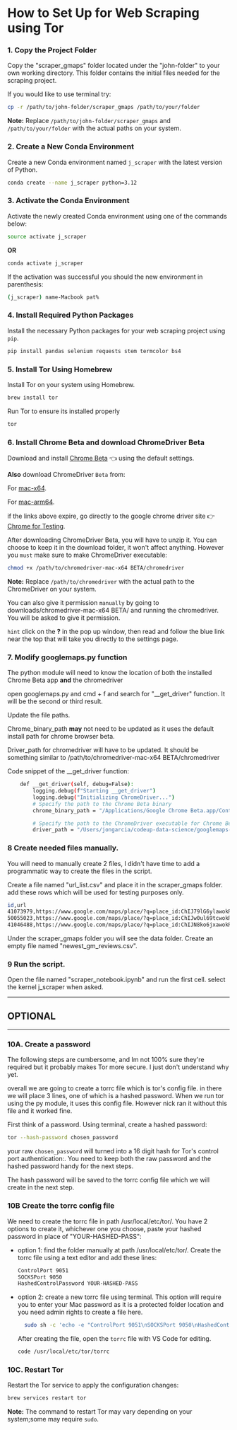 # How to Set Up for Web Scraping using Tor

### 1. Copy the Project Folder

Copy the "scraper_gmaps" folder located under the "john-folder" to your own working directory. This folder contains the initial files needed for the scraping project.

If you would like to use terminal try:

```sh
cp -r /path/to/john-folder/scraper_gmaps /path/to/your/folder
```

**Note:** Replace `/path/to/john-folder/scraper_gmaps` and `/path/to/your/folder` with the actual paths on your system.

### 2. Create a New Conda Environment

Create a new Conda environment named `j_scraper` with the latest version of Python.

```sh
conda create --name j_scraper python=3.12
```

### 3. Activate the Conda Environment

Activate the newly created Conda environment using one of the commands below:

```sh
source activate j_scraper
```
**OR**
```sh
conda activate j_scraper
```

If the activation was successful you should the new environment in parenthesis:
```sh
(j_scraper) name-Macbook pat%
```

### 4. Install Required Python Packages

Install the necessary Python packages for your web scraping project using `pip`.

```sh
pip install pandas selenium requests stem termcolor bs4
```

### 5. Install Tor Using Homebrew

Install Tor on your system using Homebrew.

```sh
brew install tor
```

Run Tor to ensure its installed properly

```sh
tor
```

### 6. Install Chrome Beta and download ChromeDriver Beta

Download and install [Chrome Beta](https://www.google.com/chrome/beta/) 👈 using the default settings.

**Also** download ChromeDriver `Beta` from:

For  [mac-x64](https://edgedl.me.gvt1.com/edgedl/chrome/chrome-for-testing/120.0.6099.5/mac-x64/chrome-mac-x64.zip). 

For  [mac-arm64](https://edgedl.me.gvt1.com/edgedl/chrome/chrome-for-testing/120.0.6099.5/mac-arm64/chromedriver-mac-arm64.zip). 

if the links above expire, go directly to the google chrome driver site 👉  [Chrome for Testing](https://googlechromelabs.github.io/chrome-for-testing/#beta). 

After downloading ChromeDriver Beta, you will have to unzip it. You can choose to keep it in the download folder, it won't affect anything. However you `must` make sure to make ChromeDriver executable:

```sh
chmod +x /path/to/chromedriver-mac-x64 BETA/chromedriver
```
**Note:** Replace `/path/to/chromedriver` with the actual path to the ChromeDriver on your system.

You can also give it permission `manually` by going to  downloads/chromedriver-mac-x64 BETA/ and running the chromedriver. You will be asked to give it permission. 

`hint` click on the **?** in the pop up window, then read and follow the blue link near the top that will take you directly to the settings page. 


### 7. Modify googlemaps.py function

The python module will need to know the location of both the installed Chrome Beta app **and** the chromedriver

open googlemaps.py and cmd + f and search for "__get_driver"
function. It will be the second or third result. 

Update the file paths. 

Chrome_binary_path **may** not need to be updated as it uses the default install path for chrome browser beta.

Driver_path for chromedriver will have to be updated. It should be something similar to /path/to/chromedriver-mac-x64 BETA/chromedriver

Code snippet of the __get_driver function:

```sh
    def __get_driver(self, debug=False):
        logging.debug(f"Starting __get_driver")
        logging.debug("Initializing ChromeDriver...")
        # Specify the path to the Chrome Beta binary
        chrome_binary_path = "/Applications/Google Chrome Beta.app/Contents/MacOS/Google Chrome Beta"

        # Specify the path to the ChromeDriver executable for Chrome Beta
        driver_path = "/Users/jongarcia/codeup-data-science/googlemaps-scraper/chromedriver-mac-x64 BETA/chromedriver"
```

### 8 Create needed files manually.
You will need to manually create 2 files, I didn't have time to add a programmatic way to create the files in the script. 

Create a file named "url_list.csv" and place it in the scraper_gmaps folder. add these rows which will be used for testing purposes only. 

```sh
id,url
41073979,https://www.google.com/maps/place/?q=place_id:ChIJ79lG6ylawokRHzGFI0I0V8k
50055023,https://www.google.com/maps/place/?q=place_id:ChIJw0ul69tcwokRUXZtYK2viEw
41046488,https://www.google.com/maps/place/?q=place_id:ChIJN8ko6jxawokRh4mOVeF82dg

```

Under the scraper_gmaps folder you will see the data folder. Create an empty file named "newest_gm_reviews.csv".

### 9 Run the script.
Open the file named "scraper_notebook.ipynb" and run the first cell. select the kernel j_scraper when asked.

___
## OPTIONAL
___


### 10A. Create a password

The following steps are cumbersome, and Im not 100% sure they're required but it probably makes Tor more secure. I just don't understand why yet. 

overall we are going to create a torrc file which is tor's config file. in there we will place 3 lines, one of which is a hashed password. When we run tor using the py module, it uses this config file. However nick ran it without this file and it worked fine. 


First think of a password. Using terminal, create a hashed password:
  ```sh
  tor --hash-password chosen_password
  ```

your raw `chosen_password` will turned into a 16 digit hash for Tor's control port authentication:. You need to keep both the raw password and the hashed password handy for the next steps.  

The hash password will be saved to the torrc config file which we will create in the next step. 

### 10B Create the torrc config file

We need to create the torrc file in path /usr/local/etc/tor/. You have 2 options to create it, whichever one you choose, paste your hashed password in place of "YOUR-HASHED-PASS":

  - option 1: find the folder manually at path /usr/local/etc/tor/. Create the torrc file using a text editor and add these lines:
      ```sh
      ControlPort 9051
      SOCKSPort 9050
      HashedControlPassword YOUR-HASHED-PASS
      ```

 - option 2: create a new torrc file using terminal. This option will require you to enter your Mac password as it is a protected folder location and you need admin rights to create a file here. 
    ```sh
      sudo sh -c 'echo -e "ControlPort 9051\nSOCKSPort 9050\nHashedControlPassword YOUR_PASS" > /usr/local/etc/tor/torrc'
    ```
    After creating the file, open the `torrc` file with VS Code for editing.

    ```sh
    code /usr/local/etc/tor/torrc
    ```

### 10C. Restart Tor

Restart the Tor service to apply the configuration changes:
```sh
brew services restart tor
```

**Note:** The command to restart Tor may vary depending on your system;some may require `sudo`.